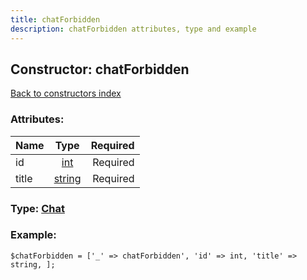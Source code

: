 ```yaml
---
title: chatForbidden
description: chatForbidden attributes, type and example
---
```

## Constructor: chatForbidden  
[Back to constructors index](index.md)



### Attributes:

| Name     |    Type       | Required |
|----------|:-------------:|---------:|
|id|[int](../types/int.md) | Required|
|title|[string](../types/string.md) | Required|



### Type: [Chat](../types/Chat.md)


### Example:

```
$chatForbidden = ['_' => chatForbidden', 'id' => int, 'title' => string, ];
```